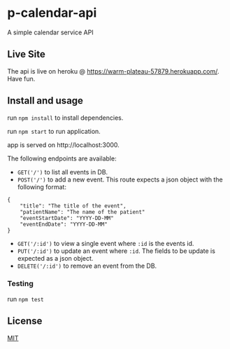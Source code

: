 # p-calendar-api
A simple calendar service API

## Live Site 

The api is live on heroku @ https://warm-plateau-57879.herokuapp.com/. Have fun. 

## Install and usage

run `npm install` to install dependencies.

run `npm start` to run application.

app is served on http://localhost:3000.

The following endpoints are available:
- `GET('/')` to list all events in DB.
- `POST('/')` to add a new event. This route expects a json object with the following format:

```
{
    "title": "The title of the event",
    "patientName": "The name of the patient"
    "eventStartDate": "YYYY-DD-MM"  
    "eventEndDate": "YYYY-DD-MM" 
}
```

- `GET('/:id')` to view a single event where `:id` is the events id.
- `PUT('/:id')` to update an event where `:id`. The fields to be update is expected as a json object.
- `DELETE('/:id')` to remove an event from the DB.

### Testing 

run `npm test`

## License

[MIT](LICENSE)